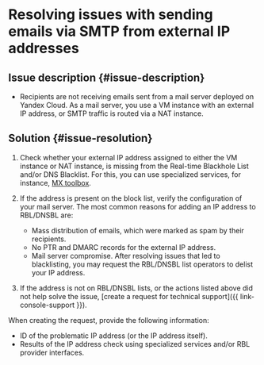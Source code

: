 # Resolving issues with sending emails via SMTP from external IP addresses


## Issue description {#issue-description}

* Recipients are not receiving emails sent from a mail server deployed on Yandex Cloud.
   As a mail server, you use a VM instance with an external IP address, or SMTP traffic is routed via a NAT instance.

## Solution {#issue-resolution}

1. Check whether your external IP address assigned to either the VM instance or NAT instance, is missing from the Real-time Blackhole List and/or DNS Blacklist. For this, you can use specialized services, for instance, [MX toolbox](https://mxtoolbox.com/blacklists.aspx).

2. If the address is present on the block list, verify the configuration of your mail server.
   The most common reasons for adding an IP address to RBL/DNSBL are:
   * Mass distribution of emails, which were marked as spam by their recipients.
   * No PTR and DMARC records for the external IP address.
   * Mail server compromise.
       After resolving issues that led to blacklisting, you may request the RBL/DNSBL list operators to delist your IP address.

3. If the address is not on RBL/DNSBL lists, or the actions listed above did not help solve the issue, [create a request for technical support]({{ link-console-support }}).

When creating the request, provide the following information:

* ID of the problematic IP address (or the IP address itself).
* Results of the IP address check using specialized services and/or RBL provider interfaces.
